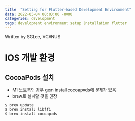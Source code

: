 ```yaml
---
title: "Setting for Flutter-based Development Environment"
data: 2022-05-04 00:00:00 -0000
categories: development 
tags: development environment setup installation flutter
---
```


Written by SGLee, VCANUS
# IOS 개발 환경
## CocoaPods 설치
- M1 노트북인 경우 gem install cocoapods에 문제가 있음
- brew로 설치할 것을 권장
```
$ brew update
$ brew install libffi
$ brew install cocoapods
```
